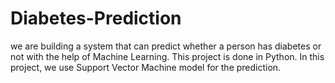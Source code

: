 # Diabetes-Prediction
we are building a system that can predict whether a person has diabetes or not with the help of Machine Learning. This project is done in Python. In this project, we use Support Vector Machine model for the prediction.
